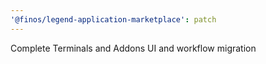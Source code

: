 ```yaml
---
'@finos/legend-application-marketplace': patch
---
```


Complete Terminals and Addons UI and workflow migration
